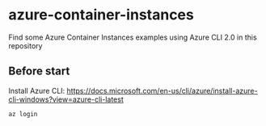 # azure-container-instances
Find some Azure Container Instances examples using Azure CLI 2.0 in this repository

## Before start
Install Azure CLI: https://docs.microsoft.com/en-us/cli/azure/install-azure-cli-windows?view=azure-cli-latest
```
az login
```
